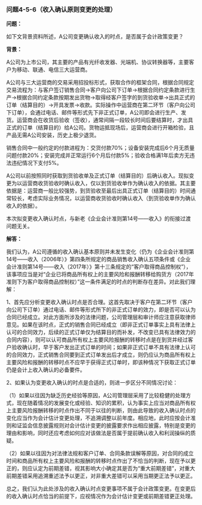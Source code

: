 ### 问题4-5-6（收入确认原则变更的处理）

**问题：**

如下文背景资料所述，A公司变更确认收入的时点，是否属于会计政策变更？

**背景：**

A公司为上市公司，其主要的产品有光纤收发器、光端机、协议转换器等，主要客户为移动、联通、电信三大运营商。

A公司与三大运营商的交易采用招投标形式，获取合作的框架合同，根据合同规定交易流程为：与客户签订销售合同→客户向公司下订单→根据合同约定条款进行生产→根据合同约定条款按期发出货物→取得经客户签字的到货验收单→出具正式的订单（结算目的）→开具发票→收款。实际操作中运营商在第二环节（客户向公司下订单），会通过电话、邮件等形式先下非正式订单，A公司即会进行生产、发货。运营商会在收货后验收（签收），通常间隔一段较长时间后要结算时，才出具正式的订单（结算目的）给A公司。货物运抵现场后，运营商会进行开箱检验，且产品无需A公司安装，历史上极少退货。

销售合同中一般约定的付款进程为：交货付款70%；设备安装完成后6个月无质量问题付款20%；安装完成并正常运行6个月后付款5%；验收合格满1年后卖方无违法违纪情况下支付5%。

A公司以前按照同时获取到货验收单及正式订单（结算目的）后确认收入。现拟变更为以运营商收货验收时确认收入，仅以到货验收单作为确认收入的依据。其主要依据是：运营商一般比较强势，到货验收至最后出具正式订单（结算目的）时间通常较长，考虑实际业务情况，以运营商收货验收时确认收入（到货验收单作为确认收入的依据）。

本次拟变更收入确认时点，与新老《企业会计准则第14号——收入》的衔接过渡问题无关。

**解答：**

我们认为，A公司遵循的收入确认基本原则并未发生变化（仍为《企业会计准则第14号——收入（2006年）》第四条所规定的商品销售收入确认五项条件或《企业会计准则第14号——收入（2017年）》第十三条规定的“客户取得商品控制权”），该事项应当是对“企业已将商品所有权上的主要风险和报酬转移给购货方（2017年准则下为客户取得商品控制权）”这一条件满足的时点的判断存在差异。对此我们理解：

1、首先应分析变更收入确认时点是否合理。这首先取决于客户在第二环节（客户向公司下订单）通过电话、邮件等形式所下的非正式订单的效力，即是否可以认为合同已经成立。对此方面所涉及的法律问题，公司管理层和审计师应注意获取律师意见。如果在该时点，正式的销售合同已经成立（即非正式订单事实上具有法律上认可的合同效力，后续的正式订单仅为结算目的而补发，不改变已具有法律效力的合同内容），则可以认可商品所有权上主要风险报酬的转移时点是在到货并经过客户验收确认时，早于客户发出正式订单的时间；如果非正式订单不具有法律上认可的合同效力，正式销售合同要到正式订单发出后才成立，则仍应认为商品所有权上主要风险和报酬的转移时点不应早于获得正式订单时，即该种情况下获取正式订单仍是会计上收入确认的必备要件。

2、如果认为变更收入确认的时点是合适的，则进一步区分不同情况讨论：

（1）如果以往因为缺乏历史经验等原因，A公司管理层采用了比较稳健的处理方式，现在随着情况的发展变化或经验、知识的累积，认为事实上应当对商品所有权上主要风险报酬转移的时点作出不同于以往的判断，则由此导致的收入确认时点的变化应当作为会计估计变更处理，不追溯调整以前年度。相应地，此时应按会计准则和证监会信息披露规则对会计估计变更的披露要求作出相应披露，特别是变更的理由和影响，同时还应考虑如何应对该做法是否属于提前确认收入和利润操纵的质疑。

（2）如果以往因为对法律法规和客户订单、合同条款误解等原因，对合同的成立时间和商品所有权上主要风险和报酬的转移时点作出了不恰当的判断，现在予以更正的，则应认定为前期差错，视其影响大小确定其是否为“重大前期差错”，对重大前期差错采用追溯重述法予以更正，对非重大差错可以采用当期更正法予以更正。

总之，我们认为此处涉及的收入确认时点变更事项不属于会计政策变更。在变更后的收入确认时点恰当的前提下，应视情况作为会计估计变更或前期差错更正处理。